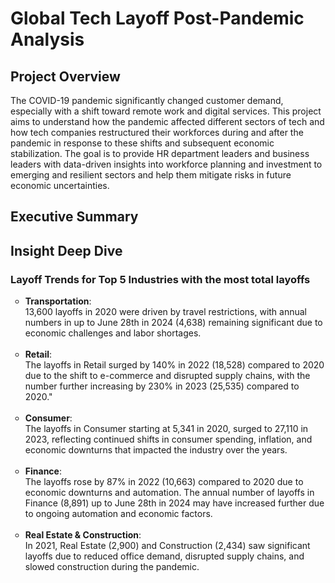 

# Global Tech Layoff Post-Pandemic Analysis

## Project Overview
The COVID-19 pandemic significantly changed customer demand, especially with a shift toward remote work and digital services. This project aims to understand how the pandemic affected different sectors of tech and how tech companies restructured their workforces during and after the pandemic in response to these shifts and subsequent economic stabilization. The goal is to provide HR department leaders and business leaders with data-driven insights into workforce planning and investment to emerging and resilient sectors and help them mitigate risks in future economic uncertainties.

## Executive Summary

## Insight Deep Dive
### Layoff Trends for Top 5 Industries with the most total layoffs


  
<ul style="list-style-type: circle; font-weight: light;">
  <li>
  <strong>Transportation</strong>: <br/>
  13,600 layoffs in 2020 were driven by travel restrictions, with annual numbers in up to June 28th in 2024 (4,638) remaining significant due to economic challenges and labor shortages.
  </li>
  <br/>
  
  <li>
  <strong>Retail</strong>: <br/>
  The layoffs in Retail surged by 140% in 2022 (18,528) compared to 2020 due to the shift to e-commerce and disrupted supply chains, with the number further increasing by 230% in 2023 (25,535) compared to 2020."
  </li>
  <br/>
  
  <li>
  <strong>Consumer</strong>: <br/>
  The layoffs in Consumer starting at 5,341 in 2020, surged to 27,110 in 2023, reflecting continued shifts in consumer spending, inflation, and economic downturns that impacted the industry over the years.
  </li>
  <br/>  
  
  <li>
  <strong>Finance</strong>: <br/>
  The layoffs rose by 87% in 2022 (10,663) compared to 2020 due to economic downturns and automation. The annual number of layoffs in Finance (8,891) up to June 28th in 2024 may have increased further due to        ongoing automation and economic factors.
  </li>
  <br/>

  <li>
  <strong>Real Estate & Construction</strong>: <br/>
  In 2021, Real Estate (2,900) and Construction (2,434) saw significant layoffs due to reduced office demand, disrupted supply chains, and slowed construction during the pandemic.
  </li>
  </ul>

